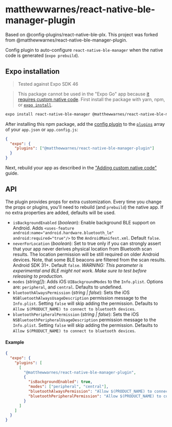 # matthewwarnes/react-native-ble-manager-plugin

Based on @config-plugins/react-native-ble-plx. This project was forked from
@matthewwarnes/react-native-ble-manager-plugin.

Config plugin to auto-configure `react-native-ble-manager` when the native code
is generated (`expo prebuild`).

## Expo installation

> Tested against Expo SDK 46

> This package cannot be used in the "Expo Go" app because
> [it requires custom native code](https://docs.expo.io/workflow/customizing/).
> First install the package with yarn, npm, or
> [`expo install`](https://docs.expo.io/workflow/expo-cli/#expo-install).

```sh
expo install react-native-ble-manager @matthewwarnes/react-native-ble-manager-plugin
```

After installing this npm package, add the
[config plugin](https://docs.expo.io/guides/config-plugins/) to the
[`plugins`](https://docs.expo.io/versions/latest/config/app/#plugins) array of
your `app.json` or `app.config.js`:

```json
{
  "expo": {
    "plugins": ["@matthewwarnes/react-native-ble-manager-plugin"]
  }
}
```

Next, rebuild your app as described in the
["Adding custom native code"](https://docs.expo.io/workflow/customizing/) guide.

## API

The plugin provides props for extra customization. Every time you change the
props or plugins, you'll need to rebuild (and `prebuild`) the native app. If no
extra properties are added, defaults will be used.

- `isBackgroundEnabled` (_boolean_): Enable background BLE support on Android.
  Adds
  `<uses-feature android:name="android.hardware.bluetooth_le" android:required="true"/>`
  to the `AndroidManifest.xml`. Default `false`.
- `neverForLocation` (_boolean_): Set to true only if you can strongly assert
  that your app never derives physical location from Bluetooth scan results. The
  location permission will be still required on older Android devices. Note,
  that some BLE beacons are filtered from the scan results. Android SDK 31+.
  Default `false`. _WARNING: This parameter is experimental and BLE might not
  work. Make sure to test before releasing to production._
- `modes` (_string[]_): Adds iOS `UIBackgroundModes` to the `Info.plist`.
  Options are: `peripheral`, and `central`. Defaults to undefined.
- `bluetoothAlwaysPermission` (_string | false_): Sets the iOS
  `NSBluetoothAlwaysUsageDescription` permission message to the `Info.plist`.
  Setting `false` will skip adding the permission. Defaults to
  `Allow $(PRODUCT_NAME) to connect to bluetooth devices`.
- `bluetoothPeripheralPermission` (_string | false_): Sets the iOS
  `NSBluetoothPeripheralUsageDescription` permission message to the
  `Info.plist`. Setting `false` will skip adding the permission. Defaults to
  `Allow $(PRODUCT_NAME) to connect to bluetooth devices`.

#### Example

```json
{
  "expo": {
    "plugins": [
      [
        "@matthewwarnes/react-native-ble-manager-plugin",
        {
          "isBackgroundEnabled": true,
          "modes": ["peripheral", "central"],
          "bluetoothAlwaysPermission": "Allow $(PRODUCT_NAME) to connect to bluetooth devices",
          "bluetoothPeripheralPermission": "Allow $(PRODUCT_NAME) to connect to bluetooth devices"
        }
      ]
    ]
  }
}
```
